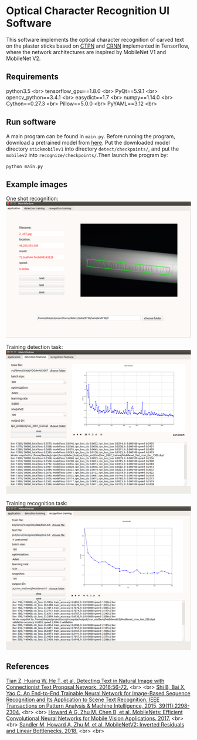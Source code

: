 Optical Character Recognition UI Software 
=========================================

This software implements the optical character recognition of carved text on the plaster sticks based on [CTPN](https://github.com/eragonruan/text-detection-ctpn) and [CRNN](https://github.com/bgshih/crnn) implemented in Tensorflow, where the network architectures are inspired by MobileNet V1 and MobileNet V2.

Requirements
------------
python3.5 \<br>
tensorflow_gpu==1.8.0 \<br>
PyQt==5.9.1 \<br>
opencv_python==3.4.1 \<br>
easydict==1.7 \<br>
numpy==1.14.0 \<br>
Cython==0.27.3 \<br>
Pillow==5.0.0 \<br>
PyYAML==3.12 \<br>


Run software
------------

A main program can be found in ``main.py``. Before running the program, download a pretrained model from [here](https://download.csdn.net/download/herosofearth/10605637). Put the downloaded model directory ``stickmobilev1`` into directory ``detect/checkpoints/``, and put the ``mobilev2`` into ``recognize/checkpoints/``.Then launch the program by:

    python main.py

Example images
--------------

One shot recognition:
![Example Image](./demo/demo.png)

Training detection task:
![Example Image2](./demo/demo2.png)

Training recognition task:
![Example Image2](./demo/demo3.png)

References
----------
[Tian Z, Huang W, He T, et al. Detecting Text in Natural Image with Connectionist Text Proposal Network. 2016:56-72.](https://arxiv.org/abs/1609.03605) \<br> \<br>
[Shi B, Bai X, Yao C. An End-to-End Trainable Neural Network for Image-Based Sequence Recognition and Its Application to Scene Text Recognition. IEEE Transactions on Pattern Analysis & Machine Intelligence, 2015, 39(11):2298-2304.](http://arxiv.org/abs/1507.05717) \<br> \<br>
[Howard A G, Zhu M, Chen B, et al. MobileNets: Efficient Convolutional Neural Networks for Mobile Vision Applications. 2017.](https://arxiv.org/abs/1704.04861) \<br> \<br>
[Sandler M, Howard A, Zhu M, et al. MobileNetV2: Inverted Residuals and Linear Bottlenecks. 2018.](https://arxiv.org/abs/1801.04381) \<br> \<br>


